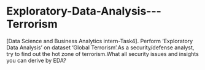 # Exploratory-Data-Analysis---Terrorism
[Data Science and Business Analytics intern-Task4].
Perform ‘Exploratory Data Analysis’ on dataset ‘Global Terrorism’.As a security/defense analyst, try to find out the hot zone of terrorism.What all security issues and insights you can derive by EDA?
